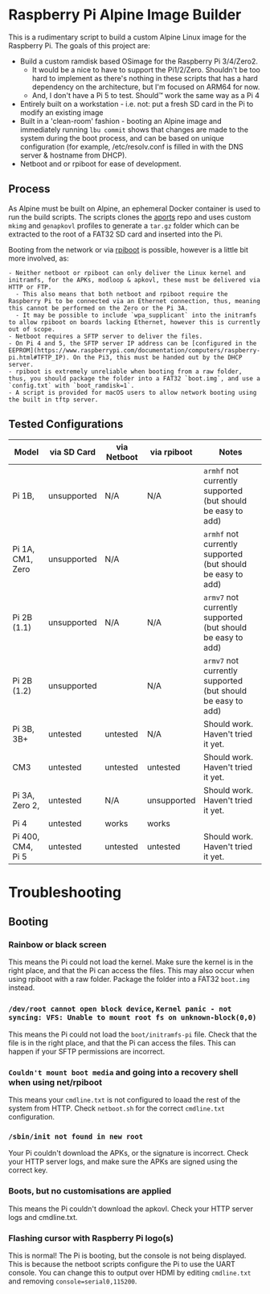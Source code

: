 # Raspberry Pi Alpine Image Builder

This is a rudimentary script to build a custom Alpine Linux image for the Raspberry Pi. The goals of this project are:
  - Build a custom ramdisk based OSimage for the Raspberry Pi 3/4/Zero2.
    - It would be a nice to have to support the Pi1/2/Zero. Shouldn't be too hard to implement as there's nothing in these scripts that has a hard dependency on the architecture, but I'm focused on ARM64 for now.
    - And, I don't have a Pi 5 to test. Should™ work the same way as a Pi 4
  - Entirely built on a workstation - i.e. not: put a fresh SD card in the Pi to modify an existing image
  - Built in a 'clean-room' fashion - booting an Alpine image and immediately running `lbu commit` shows that changes are made to the system during the boot process, and can be based on unique configuration (for example, /etc/resolv.conf is filled in with the DNS server & hostname from DHCP).
  - Netboot and or rpiboot for ease of development.
   

## Process
As Alpine must be built on Alpine, an ephemeral Docker container is used to run the build scripts. The scripts clones the [aports](https://gitlab.alpinelinux.org/alpine/aports) repo and uses custom `mkimg` and `genapkovl` profiles to generate a `tar.gz` folder which can be extracted to the root of a FAT32 SD card and inserted into the Pi.

Booting from the network or via [rpiboot](https://github.com/raspberrypi/usbboot) is possible, however is a little bit more involved, as:

    - Neither netboot or rpiboot can only deliver the Linux kernel and initramfs, for the APKs, modloop & apkovl, these must be delivered via HTTP or FTP.
      - This also means that both netboot and rpiboot require the Raspberry Pi to be connected via an Ethernet connection, thus, meaning this cannot be performed on the Zero or the Pi 3A.
      - It may be possible to include `wpa_supplicant` into the initramfs to allow rpiboot on boards lacking Ethernet, however this is currently out of scope.
    - Netboot requires a SFTP server to deliver the files.
    - On Pi 4 and 5, the SFTP server IP address can be [configured in the EEPROM](https://www.raspberrypi.com/documentation/computers/raspberry-pi.html#TFTP_IP). On the Pi3, this must be handed out by the DHCP server.
    - rpiboot is extremely unreliable when booting from a raw folder, thus, you should package the folder into a FAT32 `boot.img`, and use a `config.txt` with `boot_ramdisk=1`.
    - A script is provided for macOS users to allow network booting using the built in tftp server.

## Tested Configurations

| Model              | via SD Card | via Netboot | via rpiboot | Notes       |
|--------------------|-------------|-------------|-------------|-------------|
| Pi 1B,             | unsupported | N/A         | N/A         | `armhf` not currently supported (but should be easy to add) |
| Pi 1A, CM1, Zero   | unsupported | N/A         |             | `armhf` not currently supported (but should be easy to add) |
| Pi 2B (1.1)        | unsupported | N/A         | N/A         | `armv7` not currently supported (but should be easy to add) |
| Pi 2B (1.2)        | unsupported |             | N/A         | `armv7` not currently supported (but should be easy to add) |
| Pi 3B, 3B+         | untested    | untested    | N/A         | Should work. Haven't tried it yet. |
| CM3                | untested    | untested    | untested    | Should work. Haven't tried it yet. |
| Pi 3A, Zero 2,     | untested    | N/A         | unsupported | Should work. Haven't tried it yet. |
| Pi 4               | untested    | works       | works       | |
| Pi 400, CM4, Pi 5  | untested    | untested    | untested    | Should work. Haven't tried it yet. |


# Troubleshooting

## Booting

### Rainbow or black screen
This means the Pi could not load the kernel. Make sure the kernel is in the right place, and that the Pi can access the files. This may also occur when using rpiboot with a raw folder. Package the folder into a FAT32 `boot.img` instead.

### `/dev/root cannot open block device`,  `Kernel panic - not syncing: VFS: Unable to mount root fs on unknown-block(0,0)`
This means the Pi could not load the `boot/initramfs-pi` file. Check that the file is in the right place, and that the Pi can access the files. This can happen if your SFTP permissions are incorrect.

### `Couldn't mount boot media` and going into a recovery shell when using net/rpiboot
This means your `cmdline.txt` is not configured to loaad the rest of the system from HTTP. Check `netboot.sh` for the correct `cmdline.txt` configuration.

### `/sbin/init not found in new root`
Your Pi couldn't download the APKs, or the signature is incorrect. Check your HTTP server logs, and make sure the APKs are signed using the correct key.

### Boots, but no customisations are applied
This means the Pi couldn't download the apkovl. Check your HTTP server logs and cmdline.txt.

### Flashing cursor with Raspberry Pi logo(s)
This is normal! The Pi is booting, but the console is not being displayed. This is because the netboot scripts configure the Pi to use the UART console. You can change this to output over HDMI by editing `cmdline.txt` and removing `console=serial0,115200`.